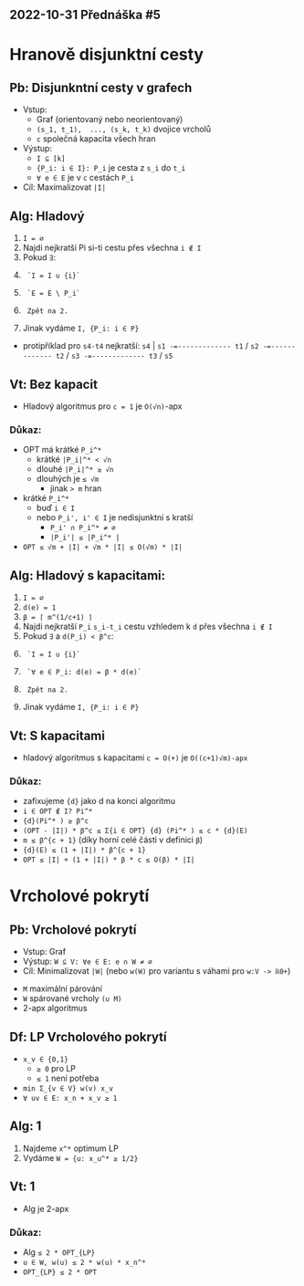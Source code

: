 2022-10-31
Přednáška #5
------------


Hranově disjunktní cesty
========================


Pb: Disjunkntní cesty v grafech
-------------------------------
- Vstup:
	+ Graf (orientovaný nebo neorientovaný)
	+ `(s_1, t_1),  ..., (s_k, t_k)`   dvojice vrcholů
	+ `c` 	společná kapacita všech hran
- Výstup:
	+ `I ⊆ [k]`
	+ `{P_i: i ∈ I}: P_i` je cesta z `s_i` do `t_i`
	+ `∀ e ∈ E` je v `c` cestách `P_i`
- Cíl: Maximalizovat `|I|`


Alg: Hladový
------------
1. `I = ∅`
2. Najdi nejkratší Pi si-ti cestu přes všechna `i ∉ I`
3. Pokud `∃`:
4. 		`I = I ∪ {i}`
5.   	`E = E \ P_i`
6.   	Zpět na 2.
7. Jinak vydáme `I, {P_i: i ∈ P}`



- protipříklad pro `s4-t4` nejkratší:
	`s4`
	|
`s1 -=------------- t1`
	/
`s2 -=------------- t2`
	/
`s3 -=------------- t3`
	/
   `s5`


Vt: Bez kapacit
---------------
- Hladový algoritmus pro `c = 1` je `O(√n)`-apx

### Důkaz:
- OPT má krátké `P_i^*`
	+ krátké `|P_i|^* < √n`
	+ dlouhé `|P_i|^* ≥ √n`
	+ dlouhých je `≤ √m`
		* jinak `> m` hran
- krátké `P_i^*`
	+ buď `i ∈ I`
	+ nebo `P_i', i' ∈ I` je nedisjunktní s kratší
		* `P_i' ∩ P_i^* ≠ ∅`
		* `|P_i'| ≤ |P_i^* |`
- `OPT ≤ √m + |I| + √m * |I| ≤ O(√m) * |I|`



Alg: Hladový s kapacitami:
--------------------------
1. `I = ∅`
2. `d(e) = 1`
3. `β = ⌈ m^(1/c+1) ⌉`
4. Najdi nejkratší `P_i` `s_i-t_i` cestu vzhledem k `d` přes všechna `i ∉ I`
5. Pokud `∃` a `d(P_i) < β^c`:
6. 		`I = I ∪ {i}`
7.   	`∀ e ∈ P_i: d(e) = β * d(e)`
8.   	Zpět na 2.
9. Jinak vydáme `I, {P_i: i ∈ P}`


Vt: S kapacitami
----------------
- hladový algoritmus s kapacitami `c = O(+)` je `O((c+1)√m)-apx`

### Důkaz:
- zafixujeme `{d}` jako d na konci algoritmu
- `i ∈ OPT ∉ I? Pi^* `
- `{d}(Pi^* ) ≥ β^c`
- `(OPT - |I|) * β^c ≤ Σ{i ∈ OPT} {d} (Pi^* ) ≤ c * {d}(E)`
- `m ≤ β^{c + 1}` (díky horní celé části v definici `β`)
- `{d}(E) ≤ (1 + |I|) * β^{c + 1}`
- `OPT ≤ |I| + (1 + |I|) * β * c ≤ O(β) * |I|`




Vrcholové pokrytí
=================

Pb: Vrcholové pokrytí
---------------------
- Vstup: Graf
- Výstup: `W ⊆ V: ∀e ∈ E: e ∩ W ≠ ∅`
- Cíl: Minimalizovat `|W|` (nebo `w(W)` pro variantu s váhami pro `w:V -> ℝ0+`)

+ `M` maximální párování
+ `W` spárované vrcholy `(∪ M)`
+ 2-apx algoritmus


Df: LP Vrcholového pokrytí
--------------------------
- `x_v ∈ {0,1}`
	+ `≥ 0` pro LP
	+ `≤ 1` není potřeba
- `min Σ_{v ∈ V} w(v) x_v`
- `∀ uv ∈ E: x_n + x_v ≥ 1`


Alg: 1
------
1. Najdeme `x^*` optimum LP
2. Vydáme `W = {u: x_u^* ≥ 1/2}`


Vt: 1
-----
- Alg je 2-apx

### Důkaz:
- Alg `≤ 2 * OPT_{LP}`
- `u ∈ W, w(u) ≤ 2 * w(u) * x_n^*`
- `OPT_{LP} ≤ 2 * OPT`